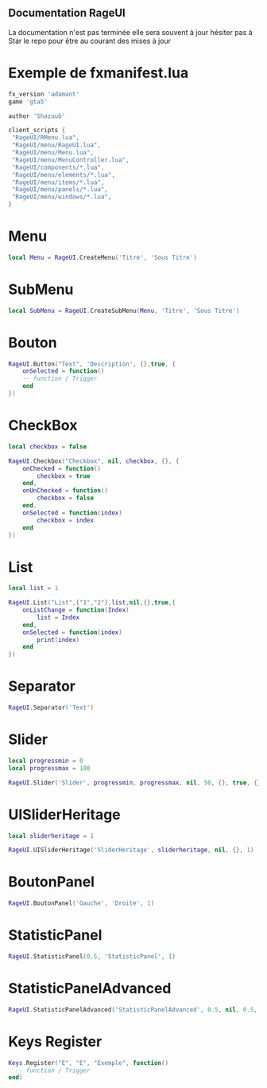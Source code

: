 
## Documentation RageUI

La documentation n'est pas terminée elle sera souvent à jour hésiter pas à Star le repo pour être au courant des mises à jour

# Exemple de fxmanifest.lua

```lua
fx_version 'adamant'
game 'gta5'

author 'Shazuub'

client_scripts {
 "RageUI/RMenu.lua",
 "RageUI/menu/RageUI.lua",
 "RageUI/menu/Menu.lua",
 "RageUI/menu/MenuController.lua",
 "RageUI/components/*.lua",
 "RageUI/menu/elements/*.lua",
 "RageUI/menu/items/*.lua",
 "RageUI/menu/panels/*.lua",
 "RageUI/menu/windows/*.lua",
}
```

# Menu

```lua
local Menu = RageUI.CreateMenu('Titre', 'Sous Titre')
```

# SubMenu

```lua
local SubMenu = RageUI.CreateSubMenu(Menu, 'Titre', 'Sous Titre')
```

# Bouton

```lua
RageUI.Button("Text", 'Description', {},true, {
    onSelected = function()
    -- function / Trigger
    end
})
```

# CheckBox

```lua
local checkbox = false

RageUI.Checkbox("Checkbox", nil, checkbox, {}, {
    onChecked = function()
        checkbox = true
    end,
    onUnChecked = function()
        checkbox = false
    end,
    onSelected = function(index)
        checkbox = index
    end
})
```

# List

```lua
local list = 1

RageUI.List("List",{"1","2"},list,nil,{},true,{
    onListChange = function(Index)
        list = Index
    end,
    onSelected = function(index)
        print(index)
    end
})
```

# Separator

```lua
RageUI.Separator('Text')
```

# Slider

```lua
local progressmin = 0
local progressmax = 100

RageUI.Slider('Slider', progressmin, progressmax, nil, 50, {}, true, {})
```

# UISliderHeritage

```lua
local sliderheritage = 1

RageUI.UISliderHeritage('SliderHeritage', sliderheritage, nil, {}, 1)
```

# BoutonPanel

```lua
RageUI.BoutonPanel('Gauche', 'Droite', 1)
```

# StatisticPanel

```lua
RageUI.StatisticPanel(0.5, 'StatisticPanel', 1)
```

# StatisticPanelAdvanced

```lua
RageUI.StatisticPanelAdvanced('StatisticPanelAdvanced', 0.5, nil, 0.5, nil, nil, 1)
```

# Keys Register

```lua
Keys.Register("E", "E", "Exemple", function()
  -- function / Trigger
end)
```
